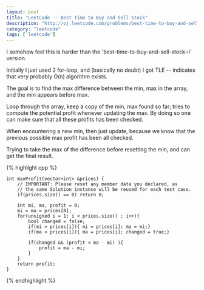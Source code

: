 ```yaml
---
layout: post
title: "LeetCode -- Best Time to Buy and Sell Stock"
description: "http://oj.leetcode.com/problems/best-time-to-buy-and-sell-stock/"
category: "leetcode"
tags: ['leetcode']
---
```


I somehow feel this is harder than the 'best-time-to-buy-and-sell-stock-ii' version.

Initially I just used 2 for-loop, and (basically no doubt) I got TLE -- indicates that 
very probably O(n) algorithm exists.

The goal is to find the max difference between the min, max in the array, and the min 
appears before max.

Loop through the array, keep a copy of the min, max found so far; tries to compute the
potential profit whenever updating the max. By doing so one can make sure that all these
profits has been checked.

When encountering a new min, then just update, because we know that the previous possible
max profit has been all checked.

Trying to take the max of the difference before resetting the min, and can get the final
result.

{% highlight cpp %}

    int maxProfit(vector<int> &prices) {
        // IMPORTANT: Please reset any member data you declared, as
        // the same Solution instance will be reused for each test case.
        if(prices.size() == 0) return 0;
        
        int mi, ma, profit = 0;
        mi = ma = prices[0];
        for(unsigned i = 1; i < prices.size() ; i++){
            bool changed = false;
            if(mi > prices[i]){ mi = prices[i]; ma = mi;}
            if(ma < prices[i]){ ma = prices[i]; changed = true;}
            
            if(changed && (profit < ma - mi) ){
                profit = ma - mi;
            }
        }
        return profit;
    }

{% endhighlight %}
